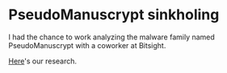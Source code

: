 # PseudoManuscrypt sinkholing

I had the chance to work analyzing the malware family named PseudoManuscrypt with a coworker at Bitsight.

[Here](https://www.bitsight.com/blog/zero-50k-infections-pseudomanuscrypt-sinkholing-part-1)'s our research.
